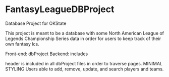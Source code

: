 # FantasyLeagueDBProject
Database Project for OKState

This project is meant to be a database with some North American League of Legends Championship Series data in order
  for users to keep track of their own fantasy lcs.

Front-end: dbProject
Backend: includes

header is included in all dbProject files in order to traverse pages.
MINIMAL STYLING
Users able to add, remove, update, and search players and teams.

